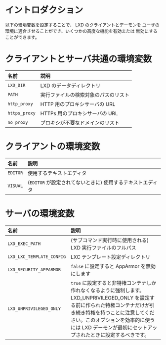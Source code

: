 # イントロダクション <!-- Introduction -->
以下の環境変数を設定することで、 LXD のクライアントとデーモンを
ユーザの環境に適合させることができ、いくつかの高度な機能を有効または
無効にすることができます。
<!--
The LXD client and daemon respect some environment variables to adapt to
the user's environment and to turn some advanced features on and off.
-->

# クライアントとサーバ共通の環境変数 <!-- Common -->
名前 <!-- Name -->                           | 説明 <!-- Description -->
:---                            | :----
`LXD_DIR`                       | LXD のデータディレクトリ <!-- The LXD data directory -->
`PATH`                          | 実行ファイルの検索対象のパスのリスト <!-- List of paths to look into when resolving binaries -->
`http_proxy`                    | HTTP 用のプロキシサーバの URL <!-- Proxy server URL for HTTP -->
`https_proxy`                   | HTTPs 用のプロキシサーバの URL <!-- Proxy server URL for HTTPs -->
`no_proxy`                      | プロキシが不要なドメインのリスト <!-- List of domains that don't require the use of a proxy -->

# クライアントの環境変数 <!-- Client environment variable -->
名前 <!-- Name -->                           | 説明 <!-- Description -->
:---                            | :----
`EDITOR`                        | 使用するテキストエディタ <!-- What text editor to use -->
`VISUAL`                        | (`EDITOR` が設定されてないときに) 使用するテキストエディタ <!-- What text editor to use (if `EDITOR` isn't set) -->

# サーバの環境変数 <!-- Server environment variable -->
名前 <!-- Name -->                           | 説明 <!-- Description -->
:---                            | :----
`LXD_EXEC_PATH`                 | (サブコマンド実行時に使用される) LXD 実行ファイルのフルパス <!-- Full path to the LXD binary (used when forking subcommands) -->
`LXD_LXC_TEMPLATE_CONFIG`       | LXC テンプレート設定ディレクトリ <!-- Path to the LXC template configuration directory -->
`LXD_SECURITY_APPARMOR`         | `false` に設定すると AppArmor を無効にします <!-- If set to `false`, forces AppArmor off -->
`LXD_UNPRIVILEGED_ONLY`         | `true` に設定すると非特権コンテナしか作れなくなるように強制します。 LXD_UNPRIVILEGED_ONLY を設定する前に作られた特権コンテナだけが引き続き特権を持つことに注意してください。このオプションを効率的に使うには LXD デーモンが最初にセットアップされたときに設定するべきです。 <!-- If set to `true`, enforces that only unprivileged containers can be created. Note that any privileged containers that have been created before setting LXD_UNPRIVILEGED_ONLY will continue to be privileged. To use this option effectively it should be set when the LXD daemon is first setup. -->
